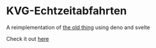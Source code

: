 # KVG-Echtzeitabfahrten

A reimplementation of [the old thing](https://github.com/polferov/kvg) using deno and svelte

Check it out [here](https://kvg.thekirillproject.xyz/)
